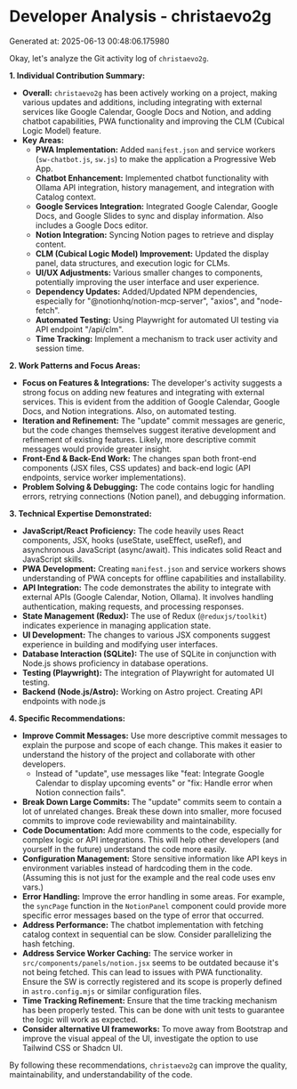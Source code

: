 # Developer Analysis - christaevo2g
Generated at: 2025-06-13 00:48:06.175980

Okay, let's analyze the Git activity log of `christaevo2g`.

**1. Individual Contribution Summary:**

*   **Overall:** `christaevo2g` has been actively working on a project, making various updates and additions, including integrating with external services like Google Calendar, Google Docs and Notion, and adding chatbot capabilities, PWA functionality and improving the CLM (Cubical Logic Model) feature.
*   **Key Areas:**
    *   **PWA Implementation:** Added `manifest.json` and service workers (`sw-chatbot.js`, `sw.js`) to make the application a Progressive Web App.
    *   **Chatbot Enhancement:** Implemented chatbot functionality with Ollama API integration, history management, and integration with Catalog context.
    *   **Google Services Integration:** Integrated Google Calendar, Google Docs, and Google Slides to sync and display information. Also includes a Google Docs editor.
    *   **Notion Integration:** Syncing Notion pages to retrieve and display content.
    *   **CLM (Cubical Logic Model) Improvement:** Updated the display panel, data structures, and execution logic for CLMs.
    *   **UI/UX Adjustments:** Various smaller changes to components, potentially improving the user interface and user experience.
    *   **Dependency Updates:** Added/Updated NPM dependencies, especially for "@notionhq/notion-mcp-server", "axios", and "node-fetch".
    *   **Automated Testing:** Using Playwright for automated UI testing via API endpoint "/api/clm".
    *   **Time Tracking:** Implement a mechanism to track user activity and session time.

**2. Work Patterns and Focus Areas:**

*   **Focus on Features & Integrations:** The developer's activity suggests a strong focus on adding new features and integrating with external services.  This is evident from the addition of Google Calendar, Google Docs, and Notion integrations. Also, on automated testing.
*   **Iteration and Refinement:** The "update" commit messages are generic, but the code changes themselves suggest iterative development and refinement of existing features.  Likely, more descriptive commit messages would provide greater insight.
*   **Front-End & Back-End Work:** The changes span both front-end components (JSX files, CSS updates) and back-end logic (API endpoints, service worker implementations).
*   **Problem Solving & Debugging:** The code contains logic for handling errors, retrying connections (Notion panel), and debugging information.

**3. Technical Expertise Demonstrated:**

*   **JavaScript/React Proficiency:**  The code heavily uses React components, JSX, hooks (useState, useEffect, useRef), and asynchronous JavaScript (async/await).  This indicates solid React and JavaScript skills.
*   **PWA Development:** Creating `manifest.json` and service workers shows understanding of PWA concepts for offline capabilities and installability.
*   **API Integration:**  The code demonstrates the ability to integrate with external APIs (Google Calendar, Notion, Ollama). It involves handling authentication, making requests, and processing responses.
*   **State Management (Redux):**  The use of Redux (`@reduxjs/toolkit`) indicates experience in managing application state.
*   **UI Development:**  The changes to various JSX components suggest experience in building and modifying user interfaces.
*   **Database Interaction (SQLite):** The use of SQLite in conjunction with Node.js shows proficiency in database operations.
*   **Testing (Playwright):** The integration of Playwright for automated UI testing.
*   **Backend (Node.js/Astro):**  Working on Astro project. Creating API endpoints with node.js

**4. Specific Recommendations:**

*   **Improve Commit Messages:** Use more descriptive commit messages to explain the purpose and scope of each change. This makes it easier to understand the history of the project and collaborate with other developers.
    *   Instead of "update", use messages like "feat: Integrate Google Calendar to display upcoming events" or "fix: Handle error when Notion connection fails".
*   **Break Down Large Commits:** The "update" commits seem to contain a lot of unrelated changes. Break these down into smaller, more focused commits to improve code reviewability and maintainability.
*   **Code Documentation:** Add more comments to the code, especially for complex logic or API integrations. This will help other developers (and yourself in the future) understand the code more easily.
*   **Configuration Management:**  Store sensitive information like API keys in environment variables instead of hardcoding them in the code.  (Assuming this is not just for the example and the real code uses env vars.)
*   **Error Handling:**  Improve the error handling in some areas. For example, the `syncPage` function in the `NotionPanel` component could provide more specific error messages based on the type of error that occurred.
*   **Address Performance:** The chatbot implementation with fetching catalog context in sequential can be slow. Consider parallelizing the hash fetching.
*   **Address Service Worker Caching:** The service worker in `src/components/panels/notion.jsx` seems to be outdated because it's not being fetched. This can lead to issues with PWA functionality. Ensure the SW is correctly registered and its scope is properly defined in `astro.config.mjs` or similar configuration files.
*   **Time Tracking Refinement:** Ensure that the time tracking mechanism has been properly tested. This can be done with unit tests to guarantee the logic will work as expected.
*   **Consider alternative UI frameworks:** To move away from Bootstrap and improve the visual appeal of the UI, investigate the option to use Tailwind CSS or Shadcn UI.

By following these recommendations, `christaevo2g` can improve the quality, maintainability, and understandability of the code.

